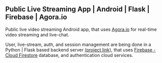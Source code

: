 ## Public Live Streaming App | Android | Flask | Firebase | Agora.io
Public live video streaming Android app, that uses [Agora.io](https://www.agora.io/en/) for real-time video streaming and live-chat. 

User, live-stream, auth, and session management are being done in a Python | Flask based backend server [(project link)](https://github.com/akhill4054/live-stream-backend), that uses [Firebase - Cloud Firestore](https://firebase.google.com/docs/firestore) database, and authentication cloud services.
